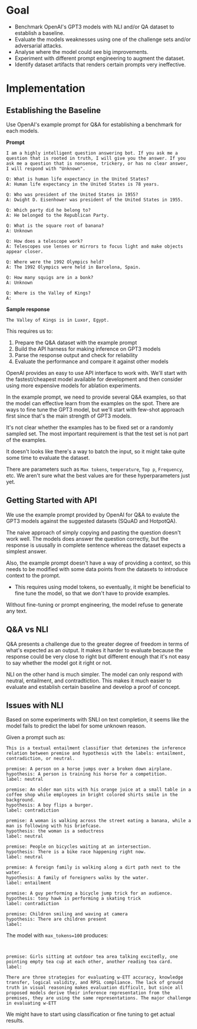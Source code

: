 # Goal

- Benchmark OpenAI's GPT3 models with NLI and/or QA dataset to establish a baseline.
- Evaluate the models weaknesses using one of the challenge sets and/or adversarial attacks.
- Analyse where the model could see big improvements.
- Experiment with different prompt engineering to augment the dataset.
- Identify dataset artifacts that renders certain prompts very ineffective.


# Implementation

## Establishing the Baseline

Use OpenAI's example prompt for Q&A for establishing a benchmark for each models.

**Prompt**
```
I am a highly intelligent question answering bot. If you ask me a question that is rooted in truth, I will give you the answer. If you ask me a question that is nonsense, trickery, or has no clear answer, I will respond with "Unknown".

Q: What is human life expectancy in the United States?
A: Human life expectancy in the United States is 78 years.

Q: Who was president of the United States in 1955?
A: Dwight D. Eisenhower was president of the United States in 1955.

Q: Which party did he belong to?
A: He belonged to the Republican Party.

Q: What is the square root of banana?
A: Unknown

Q: How does a telescope work?
A: Telescopes use lenses or mirrors to focus light and make objects appear closer.

Q: Where were the 1992 Olympics held?
A: The 1992 Olympics were held in Barcelona, Spain.

Q: How many squigs are in a bonk?
A: Unknown

Q: Where is the Valley of Kings?
A:
```

**Sample response**
```
The Valley of Kings is in Luxor, Egypt.
```

This requires us to:
1. Prepare the Q&A dataset with the example prompt
2. Build the API harness for making inference on GPT3 models
3. Parse the response output and check for reliability
4. Evaluate the performance and compare it against other models

OpenAI provides an easy to use API interface to work with. We'll start with the fastest/cheapest model available for development and then consider using more expensive models for ablation experiments.

In the example prompt, we need to provide several Q&A examples, so that the model can effective learn from the examples on the spot. There are ways to fine tune the GPT3 model, but we'll start with few-shot approach first since that's the main strength of GPT3 models.

It's not clear whether the examples has to be fixed set or a randomly sampled set. The most important requirement is that the test set is not part of the examples.

It doesn't looks like there's a way to batch the input, so it might take quite some time to evaluate the dataset. 

There are parameters such as `Max tokens`, `temperature`, `Top p`, `Frequency`, etc. We aren't sure what the best values are for these hyperparameters just yet.

## Getting Started with API

We use the example prompt provided by OpenAI for Q&A to evalute the GPT3 models against the suggested datasets (SQuAD and HotpotQA).

The naive approach of simply copying and pasting the question doesn't work well. The models does answer the question correctly, but the response is ususally in complete sentence whereas the dataset expects a simplest answer.

Also, the example prompt doesn't have a way of providing a context, so this needs to be modified with some data points from the datasets to introduce context to the prompt.
- This requires using model tokens, so eventually, it might be beneficial to fine tune the model, so that we don't have to provide examples.

Without fine-tuning or prompt engineering, the model refuse to generate any text.

## Q&A vs NLI

Q&A presents a challenge due to the greater degree of freedom in terms of what's expected as an output. It makes it harder to evaluate because the response could be very close to right but different enough that it's not easy to say whether the model got it right or not.

NLI on the other hand is much simpler. The model can only respond with neutral, entailment, and contradtiction. This makes it much easier to evaluate and establish certain baseline and develop a proof of concept.

## Issues with NLI

Based on some experiments with SNLI on text completion, it seems like the model fails to predict the label for some unknown reason.

Given a prompt such as:

```
This is a textual entailment classifier that detemines the inference relation between premise and hypothesis with the labels: entailment, contradiction, or neutral.

premise: A person on a horse jumps over a broken down airplane.
hypothesis: A person is training his horse for a competition.
label: neutral

premise: An older man sits with his orange juice at a small table in a coffee shop while employees in bright colored shirts smile in the background.
hypothesis: A boy flips a burger.
label: contradiction

premise: A woman is walking across the street eating a banana, while a man is following with his briefcase.
hypothesis: the woman is a seductress
label: neutral

premise: People on bicycles waiting at an intersection.
hypothesis: There is a bike race happening right now.
label: neutral

premise: A foreign family is walking along a dirt path next to the water.
hypothesis: A family of foreigners walks by the water.
label: entailment

premise: A guy performing a bicycle jump trick for an audience.
hypothesis: tony hawk is performing a skating trick
label: contradiction

premise: Children smiling and waving at camera
hypothesis: There are children present
label: 
```

The model with `max_tokens=100` produces:
```


premise: Girls sitting at outdoor tea area talking excitedly, one pointing empty tea cup at each other, another reading tea card.
label: 

There are three strategies for evaluating w-ETT accuracy, knowledge transfer, logical validity, and RPSL compliance. The lack of ground truth in visual reasoning makes evaluation difficult, but since all proposed models derive their inference representation from the premises, they are using the same representations. The major challenge in evaluating w-ETT
```

We might have to start using classification or fine tuning to get actual results.

